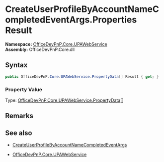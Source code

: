 # CreateUserProfileByAccountNameCompletedEventArgs.Properties Result
  

**Namespace:** [OfficeDevPnP.Core.UPAWebService](OfficeDevPnP.Core.UPAWebService.md)  
**Assembly:** OfficeDevPnP.Core.dll  
## Syntax
```C#
public OfficeDevPnP.Core.UPAWebService.PropertyData[] Result { get; }
```

### Property Value
Type: [OfficeDevPnP.Core.UPAWebService.PropertyData[]](OfficeDevPnP.Core.UPAWebService.PropertyData[].md) 

## Remarks 

## See also
- [CreateUserProfileByAccountNameCompletedEventArgs](CreateUserProfileByAccountNameCompletedEventArgs.md) 

- [OfficeDevPnP.Core.UPAWebService](OfficeDevPnP.Core.UPAWebService.md)

